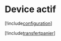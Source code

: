 # Device actif

[!include[configuration](deviceactif.configuration.autogen.md)]

[!include[transfertpanier](deviceactif.transfertpanier.autogen.md)]













